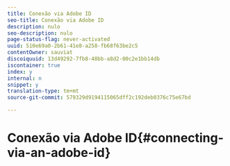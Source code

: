 ```yaml
---
title: Conexão via Adobe ID
seo-title: Conexão via Adobe ID
description: nulo
seo-description: nulo
page-status-flag: never-activated
uuid: 510e69a0-2b61-41e8-a258-fb68f63be2c5
contentOwner: sauviat
discoiquuid: 13d49292-7fb8-48bb-a8d2-00c2e1bb14db
iscontainer: true
index: y
internal: n
snippet: y
translation-type: tm+mt
source-git-commit: 579329d9194115065dff2c192deb0376c75e67bd

---
```



# Conexão via Adobe ID{#connecting-via-an-adobe-id}

